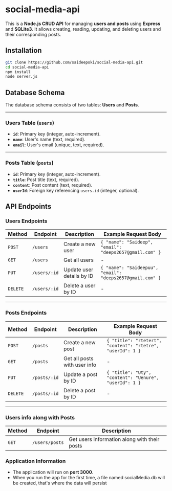 # social-media-api


This is a **Node.js CRUD API** for managing **users and posts** using **Express** and **SQLite3**. It allows creating, reading, updating, and deleting users and their corresponding posts.


## **Installation**

   ```bash
   git clone https://github.com/saideepoki/social-media-api.git
   cd social-media-api
   npm install
   node server.js
   ```

## **Database Schema**

The database schema consists of two tables: **Users** and **Posts**.

---

### **Users Table** (`users`)
- **`id`**: Primary key (integer, auto-increment).
- **`name`**: User's name (text, required).
- **`email`**: User's email (unique, text, required).

---

### **Posts Table** (`posts`)
- **`id`**: Primary key (integer, auto-increment).
- **`title`**: Post title (text, required).
- **`content`**: Post content (text, required).
- **`userId`**: Foreign key referencing `users.id` (integer, optional).

## **API Endpoints**

### **Users Endpoints**

| **Method** | **Endpoint**  | **Description**          | **Example Request Body**                                         |
|-------------|---------------|-------------------------|------------------------------------------------------------------|
| `POST`     | `/users`       | Create a new user        | `{ "name": "Saideep", "email": "deeps2657@gmail.com" }`            |
| `GET`      | `/users`       | Get all users            | -                                                                |   
| `PUT`      | `/users/:id`   | Update user details by ID| `{ "name": "Saideepuu", "email": "deeps2657@gmail.com" }`     |
| `DELETE`   | `/users/:id`   | Delete a user by ID      | -                                                                |

---

### **Posts Endpoints**

| **Method** | **Endpoint**  | **Description**          | **Example Request Body**                                         |
|-------------|---------------|-------------------------|------------------------------------------------------------------|
| `POST`     | `/posts`       | Create a new post        | `{ "title": "rtetert", "content": "rtetre", "userId": 1 }` |
| `GET`      | `/posts`       | Get all posts with user info | -                                                          |
| `PUT`      | `/posts/:id`   | Update a post by ID      | `{ "title": "Uty", "content": "Uenure", "userId": 1 }` |
| `DELETE`   | `/posts/:id`   | Delete a post by ID      | -                                                                |

---

### **Users info along with Posts**

| **Method** | **Endpoint**      | **Description**                                   |
|-------------|------------------|--------------------------------------------------|
| `GET`      | `/users/posts`| Get users information along with their posts       |

### **Application Information**
- The application will run on **port 3000**.
- When you run the app for the first time, a file named socialMedia.db will be created, that's where the data will persist



   
